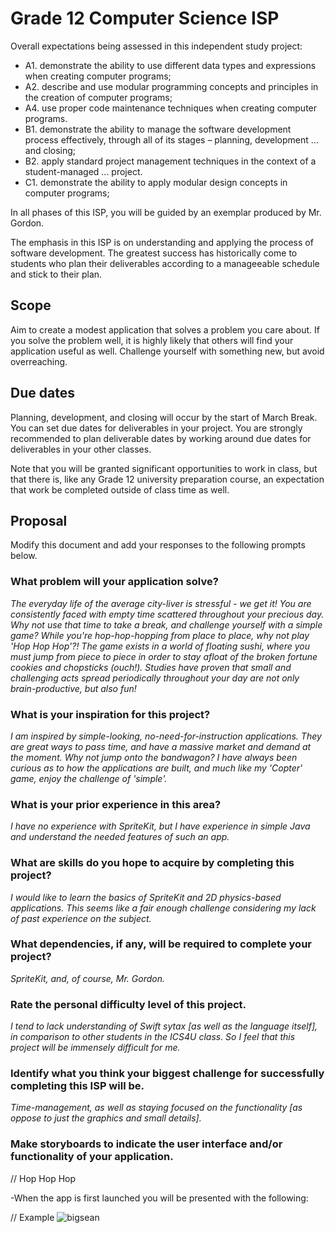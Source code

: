 # Grade 12 Computer Science ISP

Overall expectations being assessed in this independent study project:

* A1. 	demonstrate the ability to use different data types and expressions when creating computer programs;
* A2. 	describe and use modular programming concepts and principles in the creation of computer programs;
* A4. 	use proper code maintenance techniques when creating computer programs.
* B1. 	demonstrate the ability to manage the software development process effectively, through all of its stages – planning, development ... and closing;
* B2. 	apply standard project management techniques in the context of a student-managed ... project.
* C1. 	demonstrate the ability to apply modular design concepts in computer programs;

In all phases of this ISP, you will be guided by an exemplar produced by Mr. Gordon.

The emphasis in this ISP is on understanding and applying the process of software development. The greatest success has historically come to students who plan their deliverables according to a manageeable schedule and stick to their plan.

## Scope

Aim to create a modest application that solves a problem you care about. If you solve the problem well, it is highly likely that others will find your application useful as well. Challenge yourself with something new, but avoid overreaching.

## Due dates

Planning, development, and closing will occur by the start of March Break. You can set due dates for deliverables in your project. You are strongly recommended to plan deliverable dates by working around due dates for deliverables in your other classes.

Note that you will be granted significant opportunities to work in class, but that there is, like any Grade 12 university preparation course, an expectation that work be completed outside of class time as well.

## Proposal

Modify this document and add your responses to the following prompts below.

### What problem will your application solve?

*The everyday life of the average city-liver is stressful - we get it! You are consistently faced with empty time scattered throughout your precious day. Why not use that time to take a break, and challenge yourself with a simple game? While you're hop-hop-hopping from place to place, why not play 'Hop Hop Hop'?! The game exists in a world of floating sushi, where you must jump from piece to piece in order to stay afloat of the broken fortune cookies and chopsticks (ouch!). Studies have proven that small and challenging acts spread periodically throughout your day are not only brain-productive, but also fun!*

### What is your inspiration for this project?

*I am inspired by simple-looking, no-need-for-instruction applications. They are great ways to pass time, and have a massive market and demand at the moment. Why not jump onto the bandwagon? I have always been curious as to how the applications are built, and much like my 'Copter' game, enjoy the challenge of 'simple'.*

### What is your prior experience in this area?

*I have no experience with SpriteKit, but I have experience in simple Java and understand the needed features of such an app.*

### What are skills do you hope to acquire by completing this project?

*I would like to learn the basics of SpriteKit and 2D physics-based applications. This seems like a fair enough challenge considering my lack of past experience on the subject.*

### What dependencies, if any, will be required to complete your project?

*SpriteKit, and, of course, Mr. Gordon.*

### Rate the personal difficulty level of this project.

*I tend to lack understanding of Swift sytax [as well as the language itself], in comparison to other students in the ICS4U class. So I feel that this project will be immensely difficult for me.*

### Identify what you think your biggest challenge for successfully completing this ISP will be.

*Time-management, as well as staying focused on the functionality [as oppose to just the graphics and small details].*

### Make storyboards to indicate the user interface and/or functionality of your application.
// Hop Hop Hop

-When the app is first launched you will be presented with the following:

// Example
![bigsean](https://raw.githubusercontent.com/rsgc-blackwell-s/ics4u-isp-hophophop-app/68b16a1163c0a955f80828cf269103a817acaf5f/Hop%20Hop%20Hop/bigsean.jpeg)


